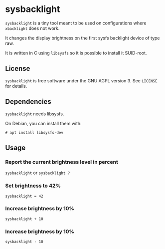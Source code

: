 # sysbacklight

`sysbacklight` is a tiny tool meant to be used on configurations where `xbacklight` does not work.

It changes the display brightness on the first sysfs backlight device of type raw.

It is written in C using `libsysfs` so it is possible to install it SUID-root.

## License
`sysbacklight` is free software under the GNU AGPL version 3. See `LICENSE` for details.

## Dependencies
`sysbacklight` needs libsysfs.

On Debian, you can install them with:

`# apt install libsysfs-dev`

## Usage

### Report the current brightness level in percent

`sysbacklight` or `sysbacklight ?`

### Set brightness to 42%

`sysbacklight = 42`

### Increase brightness by 10%
`sysbacklight + 10`

### Increase brightness by 10%
`sysbacklight - 10`

